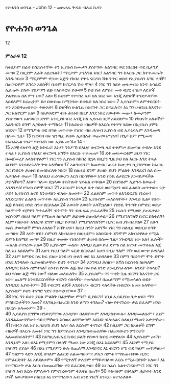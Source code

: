﻿
የዮሐንስ ወንጌል - John 12 - መጽሐፍ ቅዱስ ብሉይ ኪዳን
# የዮሐንስ ወንጌል
12
### ምዕራፍ 12
 ከፋሲካም በፊት በስድስተኛው ቀን ኢየሱስ ከሙታን ያስነሣው አልዓዛር ወደ ነበረበት ወደ ቢታንያ መጣ።
2  በዚያም እራት አደረጉለት፤ ማርታም ታገለግል ነበር፤ አልዓዛር ግን ከእርሱ ጋር ከተቀመጡት አንዱ ነበረ።
3  ማርያምም ዋጋው እጅግ የከበረ የጥሩ ናርዶስ ሽቱ ንጥር ወስዳ የኢየሱስን እግር ቀባች፤ በጠጕርዋም እግሩን አበሰች፤ ቤቱም ከናርዶስ ሽቱ ሞላ።
4  ነገር ግን ከደቀ መዛሙርቱ አንዱ አሳልፎ ሊሰጠው ያለው የስምዖን ልጅ የአስቆሮቱ ይሁዳ።
5  ይህ ሽቱ ለሦስት መቶ ዲናር ተሽጦ ለድሆች ያልተሰጠ ስለ ምን ነው? አለ።
6  ይህንም የተናገረ ሌባ ስለ ነበረ ነው እንጂ ለድሆች ተገድዶላቸው አይደለም፤ ከረጢትም ይዞ በውስጡ ከሚገባው ይወስድ ስለ ነበረ ነው።
7  ኢየሱስም። ለምቀበርበት ቀን እንድትጠብቀው ተውአት፤
8  ድሆችስ ሁልጊዜ ከእናንተ ጋር ይኖራሉና፥ እኔ ግን ሁልጊዜ ከእናንተ ጋር አልኖርም አለ።
9  ከአይሁድም ብዙ ሕዝብ በዚያ እንደ ነበረ አውቀው መጡ፥ ከሙታንም ያስነሣውን አልዓዛርን ደግሞ እንዲያዩ ነበረ እንጂ ስለ ኢየሱስ ብቻ አይደለም።
10  የካህናት አለቆችም አልዓዛርን ደግሞ ሊገድሉት ተማከሩ፥
11  ከአይሁድ ብዙዎች ከእርሱ የተነሣ ሄደው በኢየሱስ ያምኑ ነበርና።
12  በማግሥቱ ወደ በዓሉ መጥተው የነበሩ ብዙ ሕዝብ ኢየሱስ ወደ ኢየሩሳሌም እንዲመጣ በሰሙ ጊዜ፥
13  የዘንባባ ዛፍ ዝንጣፊ ይዘው ሊቀበሉት ወጡና። ሆሣዕና፤ በጌታ ስም የሚመጣ የእስራኤል ንጉሥ የተባረከ ነው እያሉ ጮኹ።
14 -  
15  አንቺ የጽዮን ልጅ አትፍሪ፤ እነሆ፥ ንጉሥሽ በአህያ ውርንጫ ላይ ተቀምጦ ይመጣል ተብሎ እንደ ተጻፈ፥ ኢየሱስ የአህያ ውርንጫ አግኝቶ በእርሱ ተቀመጠ።
16  ደቀ መዛሙርቱም ይህን ነገር በመጀመሪያ አላስተዋሉም፤ ነገር ግን ኢየሱስ ከከበረ በኋላ በዚያን ጊዜ ይህ ስለ እርሱ እንደ ተጻፈ ይህንም እንዳደረጉለት ትዝ አላቸው።
17  አልዓዛርንም ከመቃብር ጠርቶ ከሙታን ሲያስነሣው ከእርሱ ጋር የነበሩት ሕዝብ ይመሰክሩለት ነበር።
18  ስለዚህ ደግሞ ሕዝቡ ይህን ምልክት እንዳደረገ ስለ ሰሙ ሊቀበሉት ወጡ።
19  ሰለዚህ ፈሪሳውያን እርስ በርሳቸው። አንድ ስንኳ ልታደርጉ እንዳይቻላችሁ ታያላችሁን? እነሆ፥ ዓለሙ በኋላው ተከትሎት ሄዶአል ተባባሉ።
20  በበዓሉም ሊሰግዱ ከወጡት አንዳንዶቹ የግሪክ ሰዎች ነበሩ፤
21  እነርሱም ከገሊላ ቤተ ሳይዳ ወደሚሆን ወደ ፊልጶስ መጥተው። ጌታ ሆይ፥ ኢየሱስን ልናይ እንወዳለን ብለው ለመኑት።
22  ፊልጶስም መጥቶ ለእንድርያስ ነገረው፤ እንድርያስና ፊልጶስ መጥተው ለኢየሱስ ነገሩት።
23  ኢየሱስም መለሰላቸው፥ እንዲህ ሲል። የሰው ልጅ ይከብር ዘንድ ሰዓቱ ደርሶአል።
24  እውነት እውነት እላችኋለሁ፥ የስንዴ ቅንጣት በምድር ወድቃ ካልሞተች ብቻዋን ትቀራለች፤ ብትሞት ግን ብዙ ፍሬ ታፈራለች።
25  ነፍሱን የሚወድ ያጠፋታል፥ ነፍሱንም በዚህ ዓለም የሚጠላ ለዘላለም ሕይወት ይጠብቃታል።
26  የሚያገለግለኝ ቢኖር ይከተለኝ፥ እኔም ባለሁበት አገልጋዬ ደግሞ በዚያ ይሆናል፤ የሚያገለግለኝም ቢኖር አብ ያከብረዋል።
27  አሁን ነፍሴ ታውካለች ምንስ እላለሁ? አባት ሆይ፥ ከዚህ ሰዓት አድነኝ። ነገር ግን ስለዚህ ወደዚህ ሰዓት መጣሁ።
28  አባት ሆይ፥ ስምህን አክብረው። ስለዚህም። አከበርሁት ደግሞም አከብረዋለሁ የሚል ድምፅ ከሰማይ መጣ።
29  በዚያ ቆመው የነበሩትም ሕዝብ በሰሙ ጊዜ። ነጐድጓድ ነው አሉ፤ ሌሎች። መልአክ ተናገረው አሉ።
30  ኢየሱስም መለሰ፥ እንዲህ ሲል። ይህ ድምፅ ስለ እናንተ መጥቶአል እጂ ስለ እኔ አይደለም።
31  አሁን የዚህ ዓለም ፍርድ ደርሶአል፤ አሁን የዚህ ዓለም ገዥ ወደ ውጭ ይጣላል፤
32  እኔም ከምድር ከፍ ከፍ ያልሁ እንደ ሆነ ሁሉን ወደ እኔ እስባለሁ።
33  በምን ዓይነትም ሞት ይሞት ዘንድ እንዳለው ሲያመለክታቸው ይህን ተናገረ።
34  እንግዲህ ሕዝቡ። እኛስ ክርስቶስ ለዘላለም እንዲኖር ከሕጉ ሰምተናል፤ አንተስ የሰው ልጅ ከፍ ከፍ ይል ዘንድ እንዲያስፈልገው እንዴት ትላላህ? ይህ የሰው ልጅ ማን ነው? ብለው መለሱለት።
35  ኢየሱስም። ገና ጥቂት ጊዜ ብርሃን ከእናንተ ጋር ነው። ጨለማ እንዳይደርስባችሁ ብርሃን ሳለላችሁ ተመላለሱ፤ በጨለማም የሚመላለስ ወዴት እንዲሄድ አያውቅም።
36  የብርሃን ልጆች እንድትሆኑ ብርሃን ሳለላችሁ በብርሃኑ እመኑ አላቸው። ኢየሱስም ይህን ተናግሮ ሄደና ተሰወረባቸው።
37 -  
38  ነገር ግን ይህን ያህል ምልክት በፊታቸው ምንም ቢያደርግ፤ ነቢዩ ኢሳይያስ። ጌታ ሆይ፥ ማን ምስክርነታችንን አመነ? የእግዚአብሔርስ ክንድ ለማን ተገለጠ? ብሎ የተናገረው ቃል ይፈጸም ዘንድ በእርሱ አላመኑም።
39 -  
40  ኢሳይያስ ደግሞ። በዓይኖቻቸው እንዳያዩ፥ በልባቸውም እንዳያስተውሉ፥ እንዳይመለሱም፥ እኔም እንዳልፈውሳቸው፥ ዓይኖቻቸውን አሳወረ ልባቸውንም አደነደነ ብሎአልና ስለዚህ ማመን አቃታቸው።
41  ክብሩን ስለ አየ ኢሳይያስ ይህን አለ፥ ስለ እርሱም ተናገረ።
42  ከዚህም ጋር ከአለቆች ደግሞ ብዙዎች በእርሱ አመኑ፤ ነገር ግን ከምኵራብ እንዳያስወጡአቸው በፈሪሳውያን ምክንያት አልመሰከሩለትም፤
43  ከእግዚአብሔር ክብር ይልቅ የሰውን ክብር ወደዋልና።
44  ኢየሱስም ጮኸ፥ እንዲህም አለ። በእኔ የሚያምን በላከኝ ማመኑ ነው እንጂ በእኔ አይደለም፤
45  እኔንም የሚያይ የላከኝን ያያል።
46  በእኔ የሚያምን ሁሉ በጨለማ እንዳይኖር እኔ ብርሃን ሆኜ ወደ ዓለም መጥቻለሁ።
47  ዓለምን ላድን እንጂ በዓለም ልፈርድ አልመጣሁምና ቃሌን ሰምቶ የማይጠብቀው ቢኖር የምፈርድበት እኔ አይደለሁም።
48  የሚጥለኝ ቃሌንም የማይቀበለው እርሱ የሚፈርድበት አለው፤ እኔ የተናገርሁት ቃል እርሱ በመጨረሻው ቀን ይፈርድበታል።
49  እኔ ከራሴ አልተናገርሁምና፤ ነገር ግን የላከኝ አብ እርሱ የምለውን የምናገረውንም ትእዛዝ ሰጠኝ።
50  ትእዛዙም የዘላለም ሕይወት እንደ ሆነች አውቃለሁ። ስለዚህ እኔ የምናገረውን አብ እንደ ነገረኝ እንዲሁ እናገራለሁ። 
